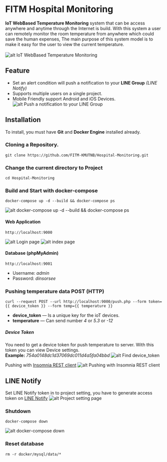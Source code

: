 # FITM Hospital Monitoring
**IoT WebBased Temperature Monitoring** system that can be access anywhere and anytime through the Internet is build. With this system a user can remotely monitor the room temperature from anywhere which could save the human expenses, The main purpose of this system model is to make it easy for the user to view the current temperature.</br></br>
![alt IoT WebBased Temperature Monitoring](https://raw.githubusercontent.com/FITM-KMUTNB/Hospital-Monitoring/readme/screenshot/mobile.jpg?token=AEtRcsr3_vNEJAhycQCcTJOfiHoQhwyMks5ca4ciwA%3D%3D)
## Feature
- Set an alert condition will push a notification to your **LINE Group** *(LINE Notify)*
- Supports multiple users on a single project.
- Mobile Friendly support Android and iOS Devices.
![alt Push a notification to your LINE Group](https://raw.githubusercontent.com/FITM-KMUTNB/Hospital-Monitoring/readme/screenshot/line-notify.png?token=AEtRclAV4_jc_j91FZPNmH0DXLOmUpDdks5ca2J1wA%3D%3D)
## Installation
To install, you must have **Git** and **Docker Engine** installed already.
### Cloning a Repository.
```
git clone https://github.com/FITM-KMUTNB/Hospital-Monitoring.git
```
### Change the current directory to Project
```
cd Hospital-Monitoring
```
### Build and Start with docker-compose
```
docker-compose up -d --build && docker-compose ps
```
![alt docker-compose up -d --build && docker-compose ps](https://raw.githubusercontent.com/FITM-KMUTNB/Hospital-Monitoring/readme/screenshot/docker-compose-up.png?token=AEtRcsKREVrDVkVBII6-doeVQ2BjKGbbks5ca2D2wA%3D%3D)
#### Web Application
```
http://localhost:9000
```
![alt Login page](https://raw.githubusercontent.com/FITM-KMUTNB/Hospital-Monitoring/readme/screenshot/login.png?token=AEtRcpKM0Mi5qYNAec18aMDIoUbLOiX9ks5ca48XwA%3D%3D)
![alt index page](https://raw.githubusercontent.com/FITM-KMUTNB/Hospital-Monitoring/readme/screenshot/index.png?token=AEtRcvO-i626gLOeMUnfEhtgcAV9GgYwks5ca48pwA%3D%3D)
#### Database (phpMyAdmin)
```
http://localhost:9001
```
- Username: *admin*
- Password: *dinsorsee*
### Pushing temperature data POST (HTTP)
```
curl --request POST --url http://localhost:9000/push.php --form token={{ device_token }} --form temp={{ temperature }}
```
- **device_token** — Is a unique key for the ioT devices.
- **temperature** — Can send number *4* or *5.3* or *-12*
##### Device Token
You need to get a device token for push temperature to server. With this token you can view Device settings.</br>
**Example:** *754a0148dc1d37069dc011d4a5fa04bbd*
![alt Find device_token](https://raw.githubusercontent.com/FITM-KMUTNB/Hospital-Monitoring/readme/screenshot/device-setting.png?token=AEtRchArIrDO8Tppn3oa5nlEQUYeiXgUks5ca6xwwA%3D%3D)

Pushing with [Insomnia REST client](https://insomnia.rest)
![alt Pushing with Insomnia REST client](https://raw.githubusercontent.com/FITM-KMUTNB/Hospital-Monitoring/readme/screenshot/push_data.png?token=AEtRcsbboJdJM-XJ3oZx9cefOK-jY9Riks5caoz0wA%3D%3D)
## LINE Notify
Set LINE Notify token in to project setting, you have to generate access token on [LINE Notify](https://notify-bot.line.me/th/)
![alt Project setting page](https://raw.githubusercontent.com/FITM-KMUTNB/Hospital-Monitoring/readme/screenshot/project-edit.png?token=AEtRcuuPSUKvJI0NrMFaowQrPVuCiFd3ks5ca7SRwA%3D%3D)
### Shutdown
```
docker-compose down
```
![alt docker-compose down](https://raw.githubusercontent.com/FITM-KMUTNB/Hospital-Monitoring/readme/screenshot/docker-compose-down.png?token=AEtRch6uIQoMwEWsCcZf32K3USV96ohCks5ca2DswA%3D%3D)

### Reset database
```
rm -r docker/mysql/data/*
```